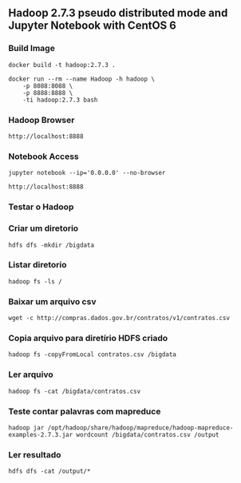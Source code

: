 ## Hadoop 2.7.3 pseudo distributed mode and Jupyter Notebook with CentOS 6

### Build Image
```
docker build -t hadoop:2.7.3 .

docker run --rm --name Hadoop -h hadoop \
	-p 8088:8088 \
	-p 8888:8888 \
	-ti hadoop:2.7.3 bash
```
### Hadoop Browser
```
http://localhost:8888
```

### Notebook Access
```
jupyter notebook --ip='0.0.0.0' --no-browser

http://localhost:8888
```

### Testar o Hadoop

### Criar um diretorio
```
hdfs dfs -mkdir /bigdata
```
### Listar diretorio
```
hadoop fs -ls /
```
### Baixar um arquivo csv
```
wget -c http://compras.dados.gov.br/contratos/v1/contratos.csv
```

### Copia arquivo para diretírio HDFS criado
```
hadoop fs -copyFromLocal contratos.csv /bigdata
```
### Ler arquivo
```
hadoop fs -cat /bigdata/contratos.csv
```
### Teste contar palavras com mapreduce
```
hadoop jar /opt/hadoop/share/hadoop/mapreduce/hadoop-mapreduce-examples-2.7.3.jar wordcount /bigdata/contratos.csv /output
```

### Ler resultado
```
hdfs dfs -cat /output/*
```
